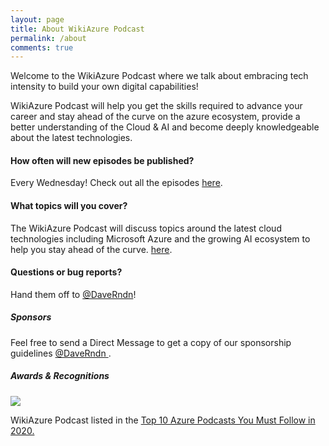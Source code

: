 ```yaml
---
layout: page
title: About WikiAzure Podcast
permalink: /about
comments: true
---
```


<div class="row justify-content-between">
<div class="col-md-8 pr-5">

<p>Welcome to the WikiAzure Podcast where we talk about embracing tech intensity to build your own digital capabilities!</p>

<p>WikiAzure Podcast will help you get the skills required to advance your career and stay ahead of the curve on the azure ecosystem, provide a better understanding of the Cloud & AI and become deeply knowledgeable about the latest technologies.</p>


<h4>How often will new episodes be published?</h4>
<p>Every Wednesday! Check out all the episodes <a href="https://podcast.wikiazure.com/episodes">here</a>.</p>

<h4>What topics will you cover?</h4>
<p>The WikiAzure Podcast will discuss topics around the latest cloud technologies including Microsoft Azure and the growing AI ecosystem to help you stay ahead of the curve. <a href="https://podcast.wikiazure.com/episodes">here</a>.</p>

<h4>Questions or bug reports?</h4>

<p>Hand them off to <a href="https://twitter.com/daverndn">@DaveRndn</a>!</p>

</div>

<div class="col-md-4">

<div class="sticky-top sticky-top-80">
<h5>Sponsors</h5>

<p>Feel free to send a Direct Message to get a copy of our sponsorship guidelines <a target="_blank" href="https://twitter.com/daverndn"> <i class="fab fa-twitter"></i> @DaveRndn </a>.</p>

<h5>Awards & Recognitions</h5>

<img src="https://wikiazurerep.azureedge.net/wp-content/uploads/2020/01/wikiazure-Top-50-Microsoft-Azure-Blogs.gif" style="max-width:200px"/>
<p>WikiAzure Podcast listed in the  <a target="_blank" href="https://blog.feedspot.com/azure_podcasts/"> Top 10 Azure Podcasts You Must Follow in 2020.</p>

</div>
</div>
</div>